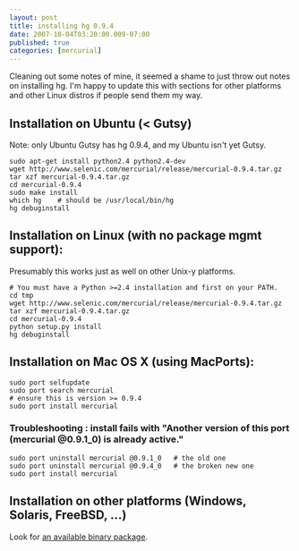 ```yaml
---
layout: post
title: installing hg 0.9.4
date: 2007-10-04T03:20:00.009-07:00
published: true
categories: [mercurial]
---
```


<p>Cleaning out some notes of mine, it seemed a shame to just throw out notes on installing hg. I'm happy to update this with sections for other platforms and other Linux distros if people send them my way.</p>

<h2>Installation on Ubuntu (&lt; Gutsy)</h2>

<p>Note: only Ubuntu Gutsy has hg 0.9.4, and my Ubuntu isn't yet Gutsy.</p>

<pre><code>sudo apt-get install python2.4 python2.4-dev
wget http://www.selenic.com/mercurial/release/mercurial-0.9.4.tar.gz
tar xzf mercurial-0.9.4.tar.gz
cd mercurial-0.9.4
sudo make install
which hg    # should be /usr/local/bin/hg
hg debuginstall
</code></pre>

<h2>Installation on Linux (with no package mgmt support):</h2>

<p>Presumably this works just as well on other Unix-y platforms.</p>

<pre><code># You must have a Python &gt;=2.4 installation and first on your PATH.
cd tmp
wget http://www.selenic.com/mercurial/release/mercurial-0.9.4.tar.gz
tar xzf mercurial-0.9.4.tar.gz
cd mercurial-0.9.4
python setup.py install
hg debuginstall
</code></pre>

<h2>Installation on Mac OS X (using MacPorts):</h2>

<pre><code>sudo port selfupdate
sudo port search mercurial
# ensure this is version &gt;= 0.9.4
sudo port install mercurial
</code></pre>

<h3>Troubleshooting : install fails with "Another version of this port (mercurial @0.9.1_0) is already active."</h3>

<pre><code>sudo port uninstall mercurial @0.9.1_0   # the old one
sudo port uninstall mercurial @0.9.4_0   # the broken new one
sudo port install mercurial
</code></pre>

<h2>Installation on other platforms (Windows, Solaris, FreeBSD, ...)</h2>

<p>Look for <a href="http://www.selenic.com/mercurial/wiki/index.cgi/BinaryPackages">an available binary package</a>.</p>
